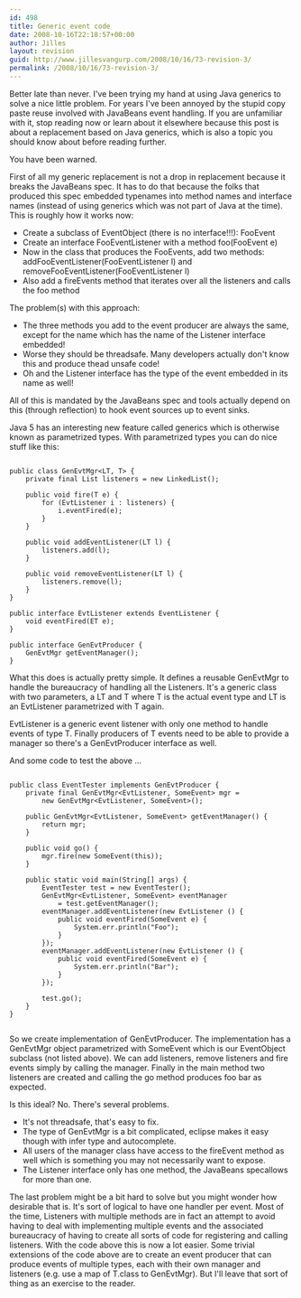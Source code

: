```yaml
---
id: 498
title: Generic event code
date: 2008-10-16T22:18:57+00:00
author: Jilles
layout: revision
guid: http://www.jillesvangurp.com/2008/10/16/73-revision-3/
permalink: /2008/10/16/73-revision-3/
---
```

Better late than never. I've been trying my hand at using Java generics to solve a nice little problem. For years I've been annoyed by the stupid copy paste reuse involved with JavaBeans event handling. If you are unfamiliar with it, stop reading now or learn about it elsewhere because this post is about a replacement based on Java generics, which is also a topic you should know about before reading further.

You have been warned.

First of all my generic replacement is not a drop in replacement because it breaks the JavaBeans spec. It has to do that because the folks that produced this spec embedded typenames into method names and interface names (instead of using generics which was not part of Java at the time). This is roughly how it works now:
<ul>
	<li>Create a subclass of EventObject (there is no interface!!!): FooEvent</li>
	<li>Create an interface FooEventListener with a method foo(FooEvent e)</li>
	<li>Now in the class that produces the FooEvents, add two methods: addFooEventListener(FooEventListener l) and removeFooEventListener(FooEventListener l)</li>
	<li>Also add a fireEvents method that iterates over all the listeners and calls the foo method</li>
</ul>
The problem(s) with this approach:
<ul>
	<li>The three methods you add to the event producer are always the same, except for the name which has the name of the Listener interface embedded!</li>
	<li>Worse they should be threadsafe. Many developers actually don't know this and produce thead unsafe code!</li>
	<li>Oh and the Listener interface has the type of the event embedded in its name as well!</li>
</ul>
All of this is mandated by the JavaBeans spec and tools actually depend on this (through reflection) to hook event sources up to event sinks.

Java 5 has an interesting new feature called generics which is otherwise known as parametrized types. With parametrized types you can do nice stuff like this:
<pre><code>
public class GenEvtMgr&lt;LT, T&gt; {
	private final List listeners = new LinkedList();

	public void fire(T e) {
		for (EvtListener i : listeners) {
			i.eventFired(e);
		}
	}

	public void addEventListener(LT l) {
		listeners.add(l);
	}

	public void removeEventListener(LT l) {
		listeners.remove(l);
	}
}

public interface EvtListener extends EventListener {
	void eventFired(ET e);
}

public interface GenEvtProducer {
	GenEvtMgr getEventManager();
}
</code></pre>
What this does is actually pretty simple. It defines a reusable GenEvtMgr to handle the bureaucracy of handling all the
Listeners. It's a generic class with two parameters, a LT and T where T is the actual event type and LT is an EvtListener parametrized with T again.

EvtListener is a generic event listener with only one method to handle events of type T. Finally producers of T events need to be able to provide a manager so there's a GenEvtProducer interface as well.

And some code to test the above ...
<pre><code>
public class EventTester implements GenEvtProducer {
	private final GenEvtMgr</code><code>&lt;</code><code>EvtListener</code><code>, SomeEvent&gt; mgr =
		new GenEvtMgr</code><code>&lt;</code><code>EvtListener</code><code>, SomeEvent</code><code>&gt;</code><code>();

	public GenEvtMgr&lt;</code><code>EvtListener</code><code>, SomeEvent</code><code>&gt;</code><code> getEventManager() {
		return mgr;
	}

	public void go() {
		mgr.fire(new SomeEvent(this));
	}

	public static void main(String[] args) {
		EventTester test = new EventTester();
		GenEvtMgr</code><code>&lt;</code><code>EvtListener</code><code>, SomeEvent</code><code>&gt;</code><code> eventManager
			= test.getEventManager();
		eventManager.addEventListener(new EvtListener () {
			public void eventFired(SomeEvent e) {
				System.err.println("Foo");
			}
		});
		eventManager.addEventListener(new EvtListener () {
			public void eventFired(SomeEvent e) {
				System.err.println("Bar");
			}
		});

		test.go();
	}
}

</code></pre>
So we create implementation of GenEvtProducer. The implementation has a GenEvtMgr object parametrized with SomeEvent which is our EventObject subclass (not listed above). We can add listeners, remove listeners and fire events simply by calling the manager. Finally in the main method two listeners are created and calling the go method produces foo bar as expected.

Is this ideal? No. There's several problems.
<ul>
	<li>It's not threadsafe, that's easy to fix.</li>
	<li>The type of GenEvtMgr is a bit complicated, eclipse makes it easy though with infer type and autocomplete.</li>
	<li>All users of the manager class have access to the fireEvent method as well which is something you may not necessarily want to expose.</li>
	<li>The Listener interface only has one method, the JavaBeans specallows for more than one.</li>
</ul>
The last problem might be a bit hard to solve but you might wonder how desirable that is. It's sort of logical to have one handler per event. Most of the time, Listeners with multiple methods are in fact an attempt to avoid having to deal with implementing multiple events and the associated bureaucracy of having to create all sorts of code for registering and calling listeners. With the code above this is now a lot easier. Some trivial extensions of the code above are to create an event producer that can produce events of multiple types, each with their own manager and listeners (e.g. use a map of T.class to GenEvtMgr).  But I'll leave that sort of thing as an exercise to the reader.